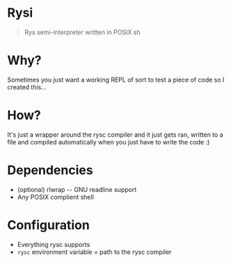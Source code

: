 # Rysi

> Rys semi-interpreter written in POSIX sh

# Why?

Sometimes you just want a working REPL of sort to test
a piece of code so I created this...

# How?

It's just a wrapper around the rysc compiler
and it just gets ran, written to a file and
compiled automatically when you just have to
write the code :)

# Dependencies

-   (optional) rlwrap -- GNU readline support
-   Any POSIX complient shell

# Configuration

-   Everything rysc supports
-   `rysc` environment variable = path to the rysc compiler
